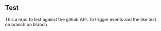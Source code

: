## Test

This a repo to test against the github API. To trigger events and the like
test
on branch
on branch
